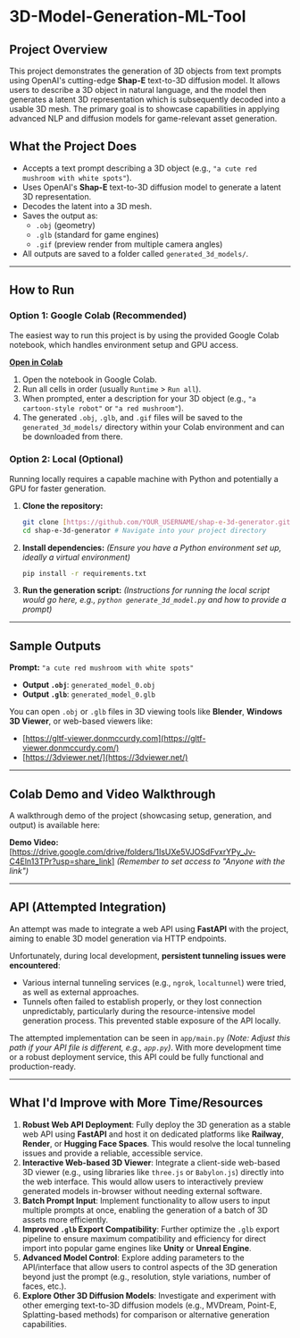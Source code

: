 # 3D-Model-Generation-ML-Tool

## Project Overview

This project demonstrates the generation of 3D objects from text prompts using OpenAI's cutting-edge **Shap-E** text-to-3D diffusion model. It allows users to describe a 3D object in natural language, and the model then generates a latent 3D representation which is subsequently decoded into a usable 3D mesh. The primary goal is to showcase capabilities in applying advanced NLP and diffusion models for game-relevant asset generation.

## What the Project Does

* Accepts a text prompt describing a 3D object (e.g., `"a cute red mushroom with white spots"`).
* Uses OpenAI's **Shap-E** text-to-3D diffusion model to generate a latent 3D representation.
* Decodes the latent into a 3D mesh.
* Saves the output as:
    * `.obj` (geometry)
    * `.glb` (standard for game engines)
    * `.gif` (preview render from multiple camera angles)
* All outputs are saved to a folder called `generated_3d_models/`.

---

## How to Run

### Option 1: Google Colab (Recommended)

The easiest way to run this project is by using the provided Google Colab notebook, which handles environment setup and GPU access.

**[Open in Colab](https://colab.research.google.com/drive/1ccddWYutaKQQF2Ggj7aBOAV79mhHIcLD#scrollTo=_PG2lUXi-389)** 

1.  Open the notebook in Google Colab.
2.  Run all cells in order (usually `Runtime` > `Run all`).
3.  When prompted, enter a description for your 3D object (e.g., `"a cartoon-style robot"` or `"a red mushroom"`).
4.  The generated `.obj`, `.glb`, and `.gif` files will be saved to the `generated_3d_models/` directory within your Colab environment and can be downloaded from there.

### Option 2: Local (Optional)

Running locally requires a capable machine with Python and potentially a GPU for faster generation.

1.  **Clone the repository:**
    ```bash
    git clone [https://github.com/YOUR_USERNAME/shap-e-3d-generator.git](https://github.com/YOUR_USERNAME/shap-e-3d-generator.git) # Replace YOUR_USERNAME
    cd shap-e-3d-generator # Navigate into your project directory
    ```
2.  **Install dependencies:**
    *(Ensure you have a Python environment set up, ideally a virtual environment)*
    ```bash
    pip install -r requirements.txt
    ```
3.  **Run the generation script:**
    *(Instructions for running the local script would go here, e.g., `python generate_3d_model.py` and how to provide a prompt)*

---

## Sample Outputs

**Prompt:** `"a cute red mushroom with white spots"`

* **Output `.obj`**: `generated_model_0.obj`
* **Output `.glb`**: `generated_model_0.glb`
    
You can open `.obj` or `.glb` files in 3D viewing tools like **Blender**, **Windows 3D Viewer**, or web-based viewers like:
* [https://gltf-viewer.donmccurdy.com](https://gltf-viewer.donmccurdy.com/)
* [https://3dviewer.net/](https://3dviewer.net/)

---

## Colab Demo and Video Walkthrough

A walkthrough demo of the project (showcasing setup, generation, and output) is available here:

**Demo Video:** [https://drive.google.com/drive/folders/1IsUXe5VJOSdFvxrYPy_Jv-C4Eln13TPr?usp=share_link] *(Remember to set access to "Anyone with the link")*

---

## API (Attempted Integration)

An attempt was made to integrate a web API using **FastAPI** with the project, aiming to enable 3D model generation via HTTP endpoints.

Unfortunately, during local development, **persistent tunneling issues were encountered**:

* Various internal tunneling services (e.g., `ngrok`, `localtunnel`) were tried, as well as external approaches.
* Tunnels often failed to establish properly, or they lost connection unpredictably, particularly during the resource-intensive model generation process. This prevented stable exposure of the API locally.

The attempted implementation can be seen in `app/main.py` *(Note: Adjust this path if your API file is different, e.g., `app.py`)*. With more development time or a robust deployment service, this API could be fully functional and production-ready.

---

## What I'd Improve with More Time/Resources

1.  **Robust Web API Deployment**: Fully deploy the 3D generation as a stable web API using **FastAPI** and host it on dedicated platforms like **Railway**, **Render**, or **Hugging Face Spaces**. This would resolve the local tunneling issues and provide a reliable, accessible service.
2.  **Interactive Web-based 3D Viewer**: Integrate a client-side web-based 3D viewer (e.g., using libraries like `three.js` or `Babylon.js`) directly into the web interface. This would allow users to interactively preview generated models in-browser without needing external software.
3.  **Batch Prompt Input**: Implement functionality to allow users to input multiple prompts at once, enabling the generation of a batch of 3D assets more efficiently.
4.  **Improved `.glb` Export Compatibility**: Further optimize the `.glb` export pipeline to ensure maximum compatibility and efficiency for direct import into popular game engines like **Unity** or **Unreal Engine**.
5.  **Advanced Model Control**: Explore adding parameters to the API/interface that allow users to control aspects of the 3D generation beyond just the prompt (e.g., resolution, style variations, number of faces, etc.).
6.  **Explore Other 3D Diffusion Models**: Investigate and experiment with other emerging text-to-3D diffusion models (e.g., MVDream, Point-E, Splatting-based methods) for comparison or alternative generation capabilities.
